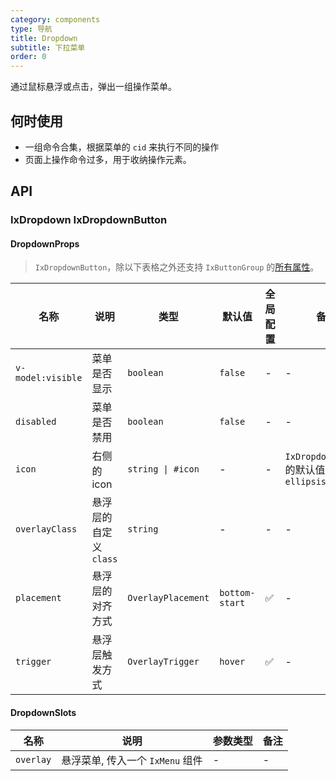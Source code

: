 ```yaml
---
category: components
type: 导航
title: Dropdown
subtitle: 下拉菜单
order: 0
---
```


通过鼠标悬浮或点击，弹出一组操作菜单。

## 何时使用

- 一组命令合集，根据菜单的 `cid` 来执行不同的操作
- 页面上操作命令过多，用于收纳操作元素。

## API

### IxDropdown IxDropdownButton

#### DropdownProps

> `IxDropdownButton`，除以下表格之外还支持 `IxButtonGroup` 的[所有属性](/components/button/zh#groupprops)。

| 名称 | 说明 | 类型  | 默认值 | 全局配置 | 备注 |
| --- | --- | --- | --- | --- | --- |
| `v-model:visible` | 菜单是否显示 | `boolean` | `false` | - | - |
| `disabled` | 菜单是否禁用 | `boolean` | `false` | - | - |
| `icon` | 右侧的 icon | `string \| #icon` | - | - | `IxDropdownButton` 的默认值为 `ellipsis` |
| `overlayClass` | 悬浮层的自定义 `class` | `string` | - | - | - |
| `placement` | 悬浮层的对齐方式 | `OverlayPlacement` | `bottom-start` | ✅ | - |
| `trigger` | 悬浮层触发方式 | `OverlayTrigger` | `hover` | ✅ | - |

#### DropdownSlots

| 名称 | 说明 | 参数类型 | 备注 |
| --- | --- | --- | --- |
| `overlay` | 悬浮菜单, 传入一个 `IxMenu` 组件 | - | - |
